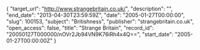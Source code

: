 {
  "target_url": "http://www.strangebritain.co.uk/", 
  "description": "", 
  "end_date": "2013-04-30T23:59:59Z", 
  "date": "2005-01-27T00:00:00", 
  "slug": 100153, 
  "subject": "Britishness", 
  "publisher": "strangebritain.co.uk", 
  "open_access": false, 
  "title": "Strange Britain", 
  "record_id": "20050127T000000/nOVr2Jb94VN9K76iRh4x4Q==", 
  "start_date": "2005-01-27T00:00:00Z"
}

